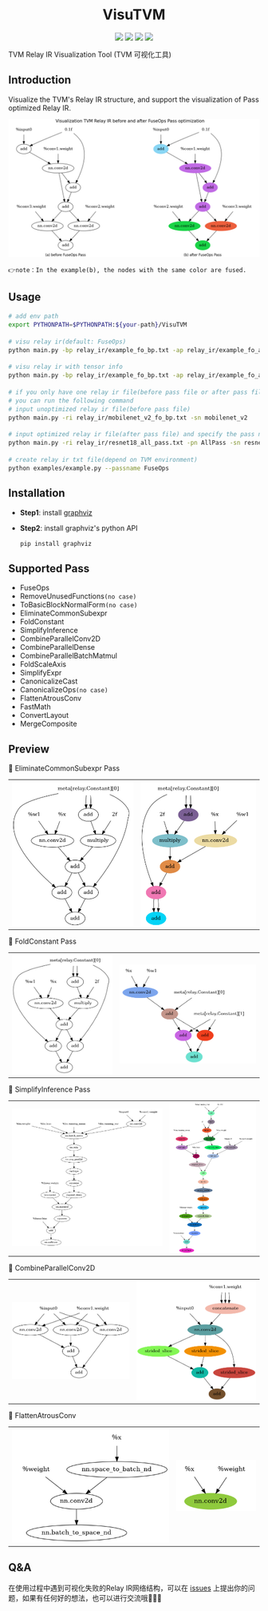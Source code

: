 <p align="center"><h1 align="center">VisuTVM</h1></p>

<p align="center">
    <a href=""><img src="https://img.shields.io/badge/author-xiayouran-orange.svg"></a>
    <a href="./LICENSE"><img src="https://img.shields.io/badge/license-Apache--2.0-dfd.svg"></a>
    <a href=""><img src="https://img.shields.io/badge/python-3.8.13+-aff.svg"></a>
    <a href=""><img src="https://img.shields.io/badge/os-linux%2C%20win%2C%20mac-pink.svg"></a>
</p>

TVM Relay IR Visualization Tool (TVM 可视化工具)

## Introduction

Visualize the TVM's Relay IR structure, and support the visualization of Pass optimized Relay IR.

<p align="center">
<img src="imgs/preview.png" alt="Visu Relay IR"/>
</p>

    👉note：In the example(b), the nodes with the same color are fused.

## Usage

```bash
# add env path
export PYTHONPATH=$PYTHONPATH:${your-path}/VisuTVM

# visu relay ir(default: FuseOps)
python main.py -bp relay_ir/example_fo_bp.txt -ap relay_ir/example_fo_ap.txt -sn example

# visu relay ir with tensor info
python main.py -bp relay_ir/example_fo_bp.txt -ap relay_ir/example_fo_ap.txt -sn example -wi

# if you only have one relay ir file(before pass file or after pass file), 
# you can run the following command
# input unoptimized relay ir file(before pass file)
python main.py -ri relay_ir/mobilenet_v2_fo_bp.txt -sn mobilenet_v2

# input optimized relay ir file(after pass file) and specify the pass name
python main.py -ri relay_ir/resnet18_all_pass.txt -pn AllPass -sn resnet18 -wi

# create relay ir txt file(depend on TVM environment)
python examples/example.py --passname FuseOps
```

## Installation

- **Step1**: install [graphviz](https://graphviz.org/download/)
- **Step2**: install graphviz's python API

  ```bash
  pip install graphviz
  ```

## Supported Pass

- FuseOps
- RemoveUnusedFunctions`(no case)`
- ToBasicBlockNormalForm`(no case)`
- EliminateCommonSubexpr
- FoldConstant
- SimplifyInference
- CombineParallelConv2D
- CombineParallelDense
- CombineParallelBatchMatmul
- FoldScaleAxis
- SimplifyExpr
- CanonicalizeCast
- CanonicalizeOps`(no case)`
- FlattenAtrousConv
- FastMath
- ConvertLayout
- MergeComposite

## Preview

🚀️ EliminateCommonSubexpr Pass

<table align="center"><tr>
<td><img src="imgs/eliminate_common_subexpr_bp.png"></td>
<td><img src="imgs/eliminate_common_subexpr_ap.png"></td>
</tr></table>

🚀️ FoldConstant Pass

<table align="center"><tr>
<td><img src="imgs/fold_constant_bp.png"></td>
<td><img src="imgs/fold_constant_ap.png"></td>
</tr></table>

🚀️ SimplifyInference Pass

<table align="center"><tr>
<td><img src="imgs/simplify_inference_bp.png"></td>
<td><img src="imgs/simplify_inference_ap.png"></td>
</tr></table>

🚀️ CombineParallelConv2D

<table align="center"><tr>
<td><img src="imgs/combine_parallel_conv2d_bp.png"></td>
<td><img src="imgs/combine_parallel_conv2d_ap.png"></td>
</tr></table>

🚀️ FlattenAtrousConv

<table align="center"><tr>
<td><img src="imgs/flatten_atrous_conv_bp.png"></td>
<td><img src="imgs/flatten_atrous_conv_ap.png"></td>
</tr></table>

## Q&A

在使用过程中遇到可视化失败的Relay IR网络结构，可以在 [issues](https://github.com/xiayouran/VisuTVM/issues) 上提出你的问题，如果有任何好的想法，也可以进行交流哦👏👏👏
